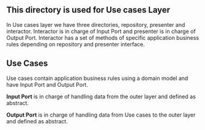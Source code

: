 ## This directory is used for Use cases Layer
In Use cases layer we have three directories, repository, presenter and interactor.
Interactor is in charge of Input Port and presenter is in charge of Output Port.
Interactor has a set of methods of specific application business rules depending on repository and presenter interface.
## Use Cases
Use cases contain application business rules using a domain model and have Input Port and Output Port.

__Input Port__ is in charge of handling data from the outer layer and defined as abstract.

__Output Port__ is in charge of handling data from Use cases to the outer layer and defined as abstract.